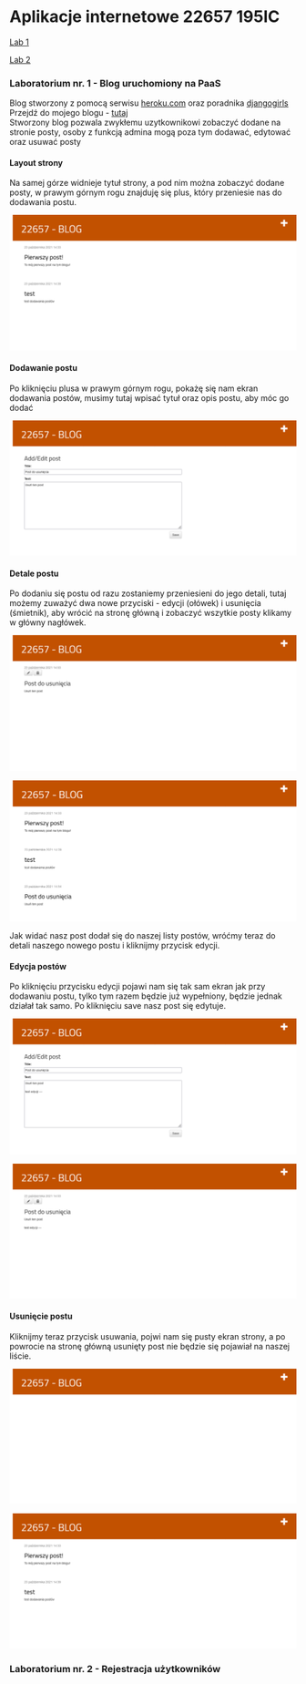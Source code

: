# Aplikacje internetowe 22657 195IC

<p><a href="#Lab1">Lab 1</a></p>
<p><a href="#Lab2">Lab 2</a></p>

<a id="Lab1"></a>
### Laboratorium nr. 1 - Blog uruchomiony na PaaS  
Blog stworzony z pomocą serwisu [heroku.com](https://www.heroku.com) oraz poradnika [djangogirls](https://tutorial.djangogirls.org/pl/)  
Przejdź do mojego blogu - [tutaj](https://blog-22657.herokuapp.com/)  
Stworzony blog pozwala zwykłemu uzytkownikowi zobaczyć dodane na stronie posty, osoby z funkcją admina mogą poza tym dodawać, edytować oraz usuwać posty  
  
#### Layout strony
Na samej górze widnieje tytuł strony, a pod nim można zobaczyć dodane posty, w prawym górnym rogu znajduję się plus, który przeniesie nas do dodawania postu.

![Layout strony](/assets/layout-strony.png "Layout strony")
  
#### Dodawanie postu  
Po kliknięciu plusa w prawym górnym rogu, pokażę się nam ekran dodawania postów, musimy tutaj wpisać tytuł oraz opis postu, aby móc go dodać

![Dodawanie postu](/assets/dodaj-post.png "Dodawania postu")

#### Detale postu

Po dodaniu się postu od razu zostaniemy przeniesieni do jego detali, tutaj możemy zuważyć dwa nowe przyciski - edycji (ołówek) i usunięcia (śmietnik), aby wrócić na stronę główną i zobaczyć wszytkie posty klikamy w główny nagłówek.

![Post detail](/assets/post-detail.png "Post detail")

![Lista postów](/assets/post-list.png "Lista postów")

Jak widać nasz post dodał się do naszej listy postów, wróćmy teraz do detali naszego nowego postu i kliknijmy przycisk edycji.

#### Edycja postów

Po kliknięciu przycisku edycji pojawi nam się tak sam ekran jak przy dodawaniu postu, tylko tym razem będzie już wypełniony, będzie jednak działał tak samo. Po kliknięciu save nasz post się edytuje.

![Edycja postu](/assets/post-edycja.png "Edycja postu")

![Post edytowany](/assets/post-edytowany.png "Post edytowany")


#### Usunięcie postu

Kliknijmy teraz przycisk usuwania, pojwi nam się pusty ekran strony, a po powrocie na stronę główną usunięty post nie będzie się pojawiał na naszej liście.

![Post usunięty](/assets/post-del.png "Post usunięty")

![Layout strony](/assets/layout-strony.png "Layout strony")  

<a id="Lab2"></a>
### Laboratorium nr. 2 - Rejestracja użytkowników  


